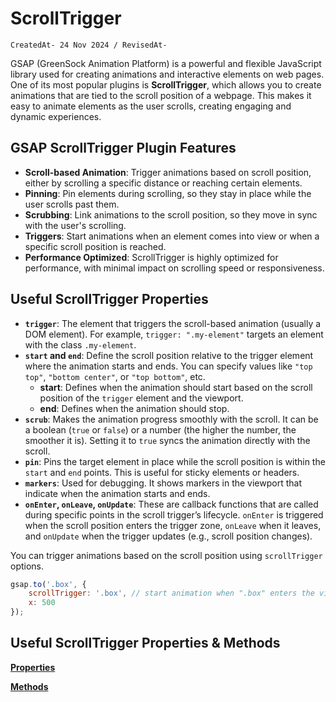 # ScrollTrigger

`CreatedAt- 24 Nov 2024 / RevisedAt-` 

GSAP (GreenSock Animation Platform) is a powerful and flexible JavaScript library used for creating animations and interactive elements on web pages. One of its most popular plugins is **ScrollTrigger**, which allows you to create animations that are tied to the scroll position of a webpage. This makes it easy to animate elements as the user scrolls, creating engaging and dynamic experiences.

## GSAP ScrollTrigger Plugin Features

- **Scroll-based Animation**: Trigger animations based on scroll position, either by scrolling a specific distance or reaching certain elements.
- **Pinning**: Pin elements during scrolling, so they stay in place while the user scrolls past them.
- **Scrubbing**: Link animations to the scroll position, so they move in sync with the user's scrolling.
- **Triggers**: Start animations when an element comes into view or when a specific scroll position is reached.
- **Performance Optimized**: ScrollTrigger is highly optimized for performance, with minimal impact on scrolling speed or responsiveness.

## Useful ScrollTrigger Properties

- **`trigger`**: The element that triggers the scroll-based animation (usually a DOM element). For example, `trigger: ".my-element"` targets an element with the class `.my-element`.
- **`start` and `end`**: Define the scroll position relative to the trigger element where the animation starts and ends. You can specify values like `"top top"`, `"bottom center"`, or `"top bottom"`, etc.
    - **start**: Defines when the animation should start based on the scroll position of the `trigger` element and the viewport.
    - **end**: Defines when the animation should stop.
- **`scrub`**: Makes the animation progress smoothly with the scroll. It can be a boolean (`true` or `false`) or a number (the higher the number, the smoother it is). Setting it to `true` syncs the animation directly with the scroll.
- **`pin`**: Pins the target element in place while the scroll position is within the `start` and `end` points. This is useful for sticky elements or headers.
- **`markers`**: Used for debugging. It shows markers in the viewport that indicate when the animation starts and ends.
- **`onEnter`, `onLeave`, `onUpdate`**: These are callback functions that are called during specific points in the scroll trigger’s lifecycle. `onEnter` is triggered when the scroll position enters the trigger zone, `onLeave` when it leaves, and `onUpdate` when the trigger updates (e.g., scroll position changes).

You can trigger animations based on the scroll position using `scrollTrigger` options.

```jsx
gsap.to('.box', {
    scrollTrigger: '.box', // start animation when ".box" enters the viewport
    x: 500
});
```

## Useful ScrollTrigger Properties & Methods

[**Properties**](ScrollTrigger%201b2aeacbb29981358b19e468303a2714/Properties%201b2aeacbb29981af9b59f43252754552.md)

[**Methods**](ScrollTrigger%201b2aeacbb29981358b19e468303a2714/Methods%201b2aeacbb29981b1b0a0df562c2792f6.md)